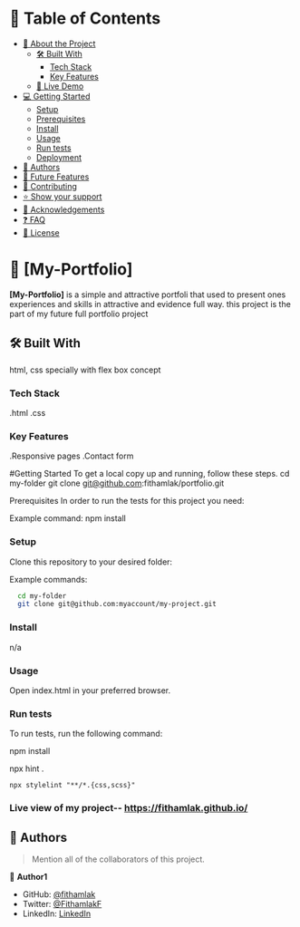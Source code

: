 
# 📗 Table of Contents

- [📖 About the Project](#about-project)
  - [🛠 Built With](#built-with)
    - [Tech Stack](#tech-stack)
    - [Key Features](#key-features)
  - [🚀 Live Demo](#live-demo)
- [💻 Getting Started](#getting-started)
  - [Setup](#setup)
  - [Prerequisites](#prerequisites)
  - [Install](#install)
  - [Usage](#usage)
  - [Run tests](#run-tests)
  - [Deployment](#triangular_flag_on_post-deployment)
- [👥 Authors](#authors)
- [🔭 Future Features](#future-features)
- [🤝 Contributing](#contributing)
- [⭐️ Show your support](#support)
- [🙏 Acknowledgements](#acknowledgements)
- [❓ FAQ](#faq)
- [📝 License](#license)

<!-- PROJECT DESCRIPTION -->

# 📖 [My-Portfolio] 

**[My-Portfolio]** is a simple and attractive portfoli that used to present ones experiences and skills 
in attractive and evidence full way. this project is the part of my future full portfolio project

## 🛠 Built With <a name="built-with"></a>
  html, css specially with flex box concept
### Tech Stack <a name="tech-stack"></a>

.html
.css



### Key Features <a name="key-features"></a>

.Responsive pages
.Contact form


#Getting Started
To get a local copy up and running, follow these steps.
  cd my-folder
  git clone git@github.com:fithamlak/portfolio.git
  
Prerequisites
In order to run the tests for this project you need:

Example command:
 npm install

### Setup

Clone this repository to your desired folder:

Example commands:

```sh
  cd my-folder
  git clone git@github.com:myaccount/my-project.git
```


### Install

n/a

### Usage

Open index.html in your preferred browser.


### Run tests

To run tests, run the following command:

  npm install

  npx hint .
  
    npx stylelint "**/*.{css,scss}"

### Live view of my project-- https://fithamlak.github.io/


## 👥 Authors <a name="authors"></a>

> Mention all of the collaborators of this project.



👤 **Author1**

- GitHub: [@fithamlak](https://github.com/fithamlak)
- Twitter: [@FithamlakF](https://twitter.com/Fithamlak)
- LinkedIn: [LinkedIn](https://linkedin.com/in/fithamlak-fikrie-942169225)



